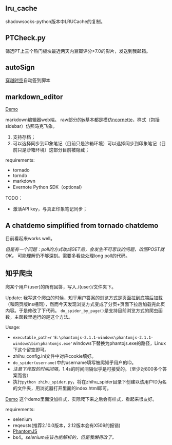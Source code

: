 
## lru_cache
shadowsocks-python版本中LRUCache的复制。

## PTCheck.py
筛选PT上三个热门板块最近两天内豆瓣评分>7.0的影片，发送到我邮箱。

## autoSign
[穿越时空](http://www.go-out.cc)自动签到脚本

## markdown_editor

[Demo](http://59.110.139.171:9876/)

markdown编辑器web端。 raw部分的js基本都是模仿[ncornette](https://github.com/ncornette/Python-Markdown-Editor.git )，样式（包括sidebar）仿照马克飞象。

1. 支持存档；
2. 可以选择同步到印象笔记（目前只是沙箱环境）可以选择同步到印象笔记（目前只是沙箱环境）这部分目前被隐藏；

requirements:
- tornado
- torndb
- markdown
- Evernote Python SDK（optional）

TODO：
- 激活API key，与真正印象笔记同步；

## A chatdemo simplified from tornado chatdemo
目前看起来works well。

*但是有一个问题：poll的方式改成GET后，会发生不可思议的问题，改回POST就OK。* 可能理解仍不够深刻。需要多看些处理long poll的代码。

## 知乎爬虫
爬某个用户(user)的所有回答，写入./(user)/文件夹下。

Update:
我写这个爬虫的时候，知乎用户答案的浏览方式是页面拉到底端后加载（和网页版ins相同），然而今天发现浏览方式变成了分页+页面下拉后加载完此页内容。于是修改了下代码。
`do_spider_by_page()`是支持目前浏览方式的爬虫函数，主函数里运行的是这个方法。

Usage:
- `executable_path=r'E:\phantomjs-2.1.1-windows\phantomjs-2.1.1-windows\bin\phantomjs.exe'`windows下替换为phantojs.exe的路径，Linux下这个留空即可。
- zhihu_config.ini文件中对应cookie填好。
- `do_spider(username)`中的username填写被爬知乎用户的ID。
- *注意下爬取的时间间隔*，1.4s的时间间隔似乎是可接受的。（至少对800多个答案而言）
- 执行`python zhihu_spider.py`，将在zhihu_spider目录下创建以该用户ID为名的文件夹，用浏览器打开里面的index.html即可。

[Demo](http://138.68.18.245:9888/spiderdemo)
这个demo里面没加样式，实际爬下来之后会有样式，看起来很友好。

requirements:
- selenium
- reqeusts(推荐2.10.0版本，2.12版本会有X509的报错)
- [PhantomJS](http://phantomjs.org/)
- bs4。*selenium应该也能解析的，但是我懒得改了。*

